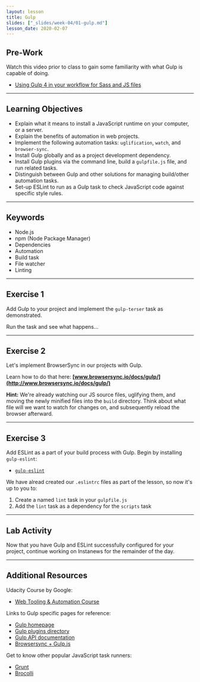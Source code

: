 ```yaml
---
layout: lesson
title: Gulp
slides: ["_slides/week-04/01-gulp.md"]
lesson_date: 2020-02-07
---
```


## Pre-Work

Watch this video prior to class to gain some familiarity with what Gulp is capable of doing.

- [Using Gulp 4 in your workflow for Sass and JS files](https://www.youtube.com/watch?time_continue=336&v=-lG0kDeuSJk)

---

## Learning Objectives

- Explain what it means to install a JavaScript runtime on your computer, or a server.
- Explain the benefits of automation in web projects.
- Implement the following automation tasks: `uglification`, `watch`, and `browser-sync`.
- Install Gulp globally and as a project development dependency.
- Install Gulp plugins via the command line, build a `gulpfile.js` file, and run related tasks.
- Distinguish between Gulp and other solutions for managing build/other automation tasks.
- Set-up ESLint to run as a Gulp task to check JavaScript code against specific style rules.

---

## Keywords

- Node.js
- npm (Node Package Manager)
- Dependencies
- Automation
- Build task
- File watcher
- Linting

---

## Exercise 1

Add Gulp to your project and implement the `gulp-terser` task as demonstrated.

Run the task and see what happens...

---

## Exercise 2

Let's implement BrowserSync in our projects with Gulp.

Learn how to do that here: **[www.browsersync.io/docs/gulp/](http://www.browsersync.io/docs/gulp/)**

**Hint:** We're already watching our JS source files, uglifying them, and moving the newly minified files into the `build` directory. Think about what file will we want to watch for changes on, and subsequently reload the browser afterward.

---

## Exercise 3

Add ESLint as a part of your build process with Gulp. Begin by installing `gulp-eslint`:

- [`gulp-eslint`](https://www.npmjs.com/package/gulp-eslint)

We have alread created our `.eslintrc` files as part of the lesson, so now it's up to you to:

1.  Create a named `lint` task in your `gulpfile.js`
2.  Add the `lint` task as a dependency for the `scripts` task

---

## Lab Activity

Now that you have Gulp and ESLint successfully configured for your project, continue working on Instanews for the remainder of the day.

---

## Additional Resources

Udacity Course by Google:

- [Web Tooling & Automation Course](https://www.udacity.com/course/web-tooling-automation--ud892)

Links to Gulp specific pages for reference:

- [Gulp homepage](http://gulpjs.com/)
- [Gulp plugins directory](http://gulpjs.com/plugins/)
- [Gulp API documentation](https://github.com/gulpjs/gulp/blob/master/docs/API.md)
- [Browsersync + Gulp.js](https://www.browsersync.io/docs/gulp/)

Get to know other popular JavaScript task runners:

- [Grunt](http://gruntjs.com/)
- [Brocolli](http://broccolijs.com/)
